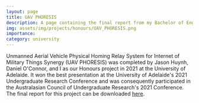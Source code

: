```yaml
---
layout: page
title: UAV PHORESIS
description: A page containing the final report from my Bachelor of Engineering (Mechanical and Aerospace) Honours project.
img: assets/img/projects/honours/UAV_PHORESIS.png
importance: 
category: university
---
```


Unmanned Aerial Vehicle Physical Homing Relay System for Internet of Military Things Synergy (UAV PHORESIS) was completed by Jason Huynh, Daniel O'Connor, and I as our Honours project in 2021 at the University of Adelaide. It won the best presentation at the University of Adelaide's 2021 Undergraduate Research Conference and was consequently participated in the Australasian Council of Undergraduate Research's 2021 Conference. The final report for this project can be downloaded <a href="https://patrickcapaldo.github.io/assets/pdf/UAV_PHORESIS_Honours_Final_Report.pdf" download="UAV_PHORESIS_Honours_Final_Report.pdf">here</a>.

